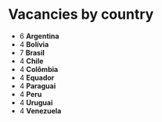 # Vacancies by country

<ul>
    <li>6 <strong>Argentina</strong></li>  	
    <li>4 <strong>Bolívia</strong></li>
    <li>7 <strong>Brasil</strong> </li>	
    <li>4 <strong>Chile</strong></li>
    <li>4 <strong>Colômbia</strong></li>
    <li>4 <strong>Equador</strong></li>
    <li>4 <strong>Paraguai</strong></li>
    <li>4 <strong>Peru</strong></li>
    <li>4 <strong>Uruguai</strong></li>
    <li>4 <strong>Venezuela</strong></li>
</ul>
